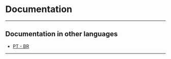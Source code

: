 # Documentation

---

## Documentation in other languages

- [PT - BR](Documentation_in_Portuguese)

---
